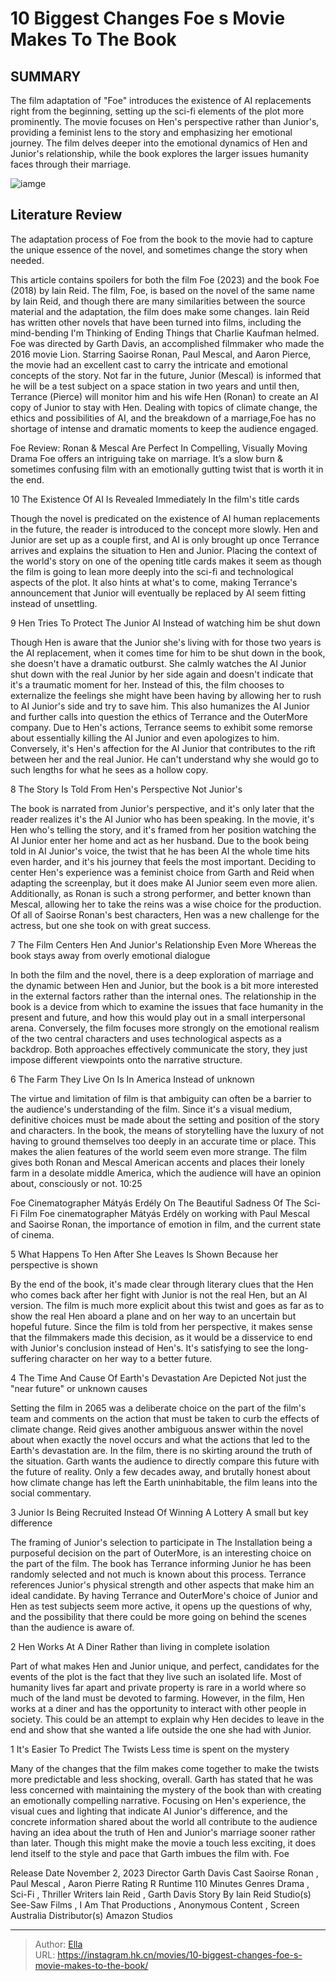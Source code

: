 # 10 Biggest Changes Foe s Movie Makes To The Book


## SUMMARY 


 The film adaptation of &#34;Foe&#34; introduces the existence of AI replacements right from the beginning, setting up the sci-fi elements of the plot more prominently. 
 The movie focuses on Hen&#39;s perspective rather than Junior&#39;s, providing a feminist lens to the story and emphasizing her emotional journey. 
 The film delves deeper into the emotional dynamics of Hen and Junior&#39;s relationship, while the book explores the larger issues humanity faces through their marriage. 

![iamge](https://static1.srcdn.com/wordpress/wp-content/uploads/2024/01/foe-movie-book-changes-differences.jpg)

## Literature Review

The adaptation process of Foe from the book to the movie had to capture the unique essence of the novel, and sometimes change the story when needed. 




This article contains spoilers for both the film Foe (2023) and the book Foe (2018) by Iain Reid. 
The film, Foe, is based on the novel of the same name by Iain Reid, and though there are many similarities between the source material and the adaptation, the film does make some changes. Iain Reid has written other novels that have been turned into films, including the mind-bending I&#39;m Thinking of Ending Things that Charlie Kaufman helmed. Foe was directed by Garth Davis, an accomplished filmmaker who made the 2016 movie Lion.
Starring Saoirse Ronan, Paul Mescal, and Aaron Pierce, the movie had an excellent cast to carry the intricate and emotional concepts of the story. Not far in the future, Junior (Mescal) is informed that he will be a test subject on a space station in two years and until then, Terrance (Pierce) will monitor him and his wife Hen (Ronan) to create an AI copy of Junior to stay with Hen. Dealing with topics of climate change, the ethics and possibilities of AI, and the breakdown of a marriage,Foe has no shortage of intense and dramatic moments to keep the audience engaged.
            
 
 Foe Review: Ronan &amp; Mescal Are Perfect In Compelling, Visually Moving Drama 
Foe offers an intriguing take on marriage. It’s a slow burn &amp; sometimes confusing film with an emotionally gutting twist that is worth it in the end. 












 








 10  The Existence Of AI Is Revealed Immediately 
In the film&#39;s title cards
        

Though the novel is predicated on the existence of AI human replacements in the future, the reader is introduced to the concept more slowly. Hen and Junior are set up as a couple first, and AI is only brought up once Terrance arrives and explains the situation to Hen and Junior. Placing the context of the world&#39;s story on one of the opening title cards makes it seem as though the film is going to lean more deeply into the sci-fi and technological aspects of the plot. It also hints at what&#39;s to come, making Terrance&#39;s announcement that Junior will eventually be replaced by AI seem fitting instead of unsettling.





 9  Hen Tries To Protect The Junior AI 
Instead of watching him be shut down


 







Though Hen is aware that the Junior she&#39;s living with for those two years is the AI replacement, when it comes time for him to be shut down in the book, she doesn&#39;t have a dramatic outburst. She calmly watches the AI Junior shut down with the real Junior by her side again and doesn&#39;t indicate that it&#39;s a traumatic moment for her. Instead of this, the film chooses to externalize the feelings she might have been having by allowing her to rush to AI Junior&#39;s side and try to save him.
This also humanizes the AI Junior and further calls into question the ethics of Terrance and the OuterMore company. Due to Hen&#39;s actions, Terrance seems to exhibit some remorse about essentially killing the AI Junior and even apologizes to him. Conversely, it&#39;s Hen&#39;s affection for the AI Junior that contributes to the rift between her and the real Junior. He can&#39;t understand why she would go to such lengths for what he sees as a hollow copy.





 8  The Story Is Told From Hen&#39;s Perspective 
Not Junior&#39;s
        

The book is narrated from Junior&#39;s perspective, and it&#39;s only later that the reader realizes it&#39;s the AI Junior who has been speaking. In the movie, it&#39;s Hen who&#39;s telling the story, and it&#39;s framed from her position watching the AI Junior enter her home and act as her husband. Due to the book being told in AI Junior&#39;s voice, the twist that he has been AI the whole time hits even harder, and it&#39;s his journey that feels the most important.
Deciding to center Hen&#39;s experience was a feminist choice from Garth and Reid when adapting the screenplay, but it does make AI Junior seem even more alien. Additionally, as Ronan is such a strong performer, and better known than Mescal, allowing her to take the reins was a wise choice for the production. Of all of Saoirse Ronan&#39;s best characters, Hen was a new challenge for the actress, but one she took on with great success.





 7  The Film Centers Hen And Junior&#39;s Relationship Even More 
Whereas the book stays away from overly emotional dialogue
        

In both the film and the novel, there is a deep exploration of marriage and the dynamic between Hen and Junior, but the book is a bit more interested in the external factors rather than the internal ones. The relationship in the book is a device from which to examine the issues that face humanity in the present and future, and how this would play out in a small interpersonal arena. Conversely, the film focuses more strongly on the emotional realism of the two central characters and uses technological aspects as a backdrop. Both approaches effectively communicate the story, they just impose different viewpoints onto the narrative structure.





 6  The Farm They Live On Is In America 
Instead of unknown
        

The virtue and limitation of film is that ambiguity can often be a barrier to the audience&#39;s understanding of the film. Since it&#39;s a visual medium, definitive choices must be made about the setting and position of the story and characters. In the book, the means of storytelling have the luxury of not having to ground themselves too deeply in an accurate time or place. This makes the alien features of the world seem even more strange. The film gives both Ronan and Mescal American accents and places their lonely farm in a desolate middle America, which the audience will have an opinion about, consciously or not.
 10:25                  
 
 Foe Cinematographer Mátyás Erdély On The Beautiful Sadness Of The Sci-Fi Film 
Foe cinematographer Mátyás Erdély on working with Paul Mescal and Saoirse Ronan, the importance of emotion in film, and the current state of cinema.








 5  What Happens To Hen After She Leaves Is Shown 
Because her perspective is shown


 







By the end of the book, it&#39;s made clear through literary clues that the Hen who comes back after her fight with Junior is not the real Hen, but an AI version. The film is much more explicit about this twist and goes as far as to show the real Hen aboard a plane and on her way to an uncertain but hopeful future. Since the film is told from her perspective, it makes sense that the filmmakers made this decision, as it would be a disservice to end with Junior&#39;s conclusion instead of Hen&#39;s. It&#39;s satisfying to see the long-suffering character on her way to a better future.





 4  The Time And Cause Of Earth&#39;s Devastation Are Depicted 
Not just the &#34;near future&#34; or unknown causes
        

Setting the film in 2065 was a deliberate choice on the part of the film&#39;s team and comments on the action that must be taken to curb the effects of climate change. Reid gives another ambiguous answer within the novel about when exactly the novel occurs and what the actions that led to the Earth&#39;s devastation are. In the film, there is no skirting around the truth of the situation. Garth wants the audience to directly compare this future with the future of reality. Only a few decades away, and brutally honest about how climate change has left the Earth uninhabitable, the film leans into the social commentary.  





 3  Junior Is Being Recruited Instead Of Winning A Lottery 
A small but key difference
        

The framing of Junior&#39;s selection to participate in The Installation being a purposeful decision on the part of OuterMore, is an interesting choice on the part of the film. The book has Terrance informing Junior he has been randomly selected and not much is known about this process. Terrance references Junior&#39;s physical strength and other aspects that make him an ideal candidate. By having Terrance and OuterMore&#39;s choice of Junior and Hen as test subjects seem more active, it opens up the questions of why, and the possibility that there could be more going on behind the scenes than the audience is aware of.





 2  Hen Works At A Diner 
Rather than living in complete isolation
        

Part of what makes Hen and Junior unique, and perfect, candidates for the events of the plot is the fact that they live such an isolated life. Most of humanity lives far apart and private property is rare in a world where so much of the land must be devoted to farming. However, in the film, Hen works at a diner and has the opportunity to interact with other people in society. This could be an attempt to explain why Hen decides to leave in the end and show that she wanted a life outside the one she had with Junior.





 1  It&#39;s Easier To Predict The Twists 
Less time is spent on the mystery


 







Many of the changes that the film makes come together to make the twists more predictable and less shocking, overall. Garth has stated that he was less concerned with maintaining the mystery of the book than with creating an emotionally compelling narrative. Focusing on Hen&#39;s experience, the visual cues and lighting that indicate AI Junior&#39;s difference, and the concrete information shared about the world all contribute to the audience having an idea about the truth of Hen and Junior&#39;s marriage sooner rather than later. Though this might make the movie a touch less exciting, it does lend itself to the style and pace that Garth imbues the film with.
  Foe  


  Release Date    November 2, 2023     Director    Garth Davis     Cast    Saoirse Ronan , Paul Mescal , Aaron Pierre     Rating    R     Runtime    110 Minutes     Genres    Drama ,  Sci-Fi , Thriller     Writers    Iain Reid , Garth Davis     Story By    Iain Reid     Studio(s)    See-Saw Films , I Am That Productions , Anonymous Content , Screen Australia     Distributor(s)    Amazon Studios    



---

> Author: [Ella](https://instagram.hk.cn/)  
> URL: https://instagram.hk.cn/movies/10-biggest-changes-foe-s-movie-makes-to-the-book/  

